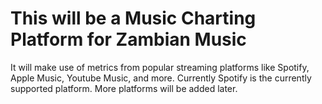 # This will be a Music Charting Platform for Zambian Music 
It will make use of metrics from popular streaming platforms like Spotify, Apple Music, Youtube Music, and more. Currently Spotify is the currently supported platform. More platforms will be added later.
